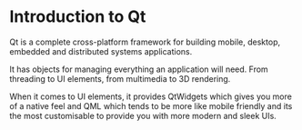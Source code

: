 # Introduction to Qt

Qt is a complete cross-platform framework for building mobile, desktop, embedded and distributed systems applications.

It has objects for managing everything an application will need. From threading to UI elements, from multimedia to 3D rendering.

When it comes to UI elements, it provides QtWidgets which gives you more of a native feel and QML which tends to be more like mobile friendly and its the most customisable to provide you with more modern and sleek UIs.


